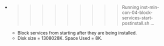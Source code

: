 * >>>>>>>>> Running inst-min-con-04-block-services-start-postinstall.sh ...
  * Block services from starting after they are being installed.
  * Disk size = 1308028K. Space Used = 8K.
